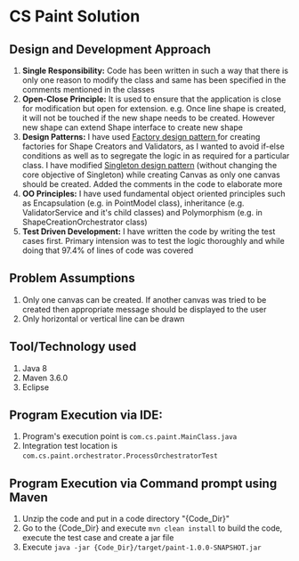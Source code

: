 # CS Paint Solution

## Design and Development Approach

<ol>
<li><b>Single Responsibility:</b> Code has been written in such a way that there is only one reason to modify the class and same has been specified in the comments mentioned in the classes</li>
<li><b>Open-Close Principle:</b> It is used to ensure that the application is close for modification but open for extension. e.g. Once line shape is created, it will not be touched if the new shape needs to be created. However new shape can extend Shape interface to create new shape</li>
<li><b>Design Patterns:</b> I have used  <u>Factory design pattern </u> for creating factories for Shape Creators and Validators, as I wanted to avoid if-else conditions as well as to segregate the logic in as required for a particular class. I have modified <u>Singleton design pattern</u> (without changing the core objective of Singleton) while creating Canvas as only one canvas should be created. Added the comments in the code to elaborate more</li>
<li><b>OO Principles:</b> I have used fundamental object oriented principles such as Encapsulation (e.g. in PointModel class), inheritance (e.g. ValidatorService and it's child classes) and Polymorphism (e.g. in ShapeCreationOrchestrator class)</li>
<li><b>Test Driven Development:</b> I have written the code by writing the test cases first. Primary intension was to test the logic thoroughly and while doing that 97.4% of lines of code was covered</li>
</ol>

## Problem Assumptions
<ol>
<li>Only one canvas can be created. If another canvas was tried to be created then appropriate message should be displayed to the user</li>
<li>Only horizontal or vertical line can be drawn</li>
</ol>

## Tool/Technology used
<ol>
<li>Java 8</li>
<li>Maven 3.6.0</li>
<li>Eclipse</li>
</ol>

## Program Execution via IDE: 
1. Program's execution point is `com.cs.paint.MainClass.java`
2. Integration test location is `com.cs.paint.orchestrator.ProcessOrchestratorTest`

## Program Execution via Command prompt using Maven
1. Unzip the code and put in a code directory "{Code_Dir}" 
2. Go to the {Code_Dir} and execute `mvn clean install` to build the code, execute the test case and create a jar file
3. Execute `java -jar {Code_Dir}/target/paint-1.0.0-SNAPSHOT.jar`